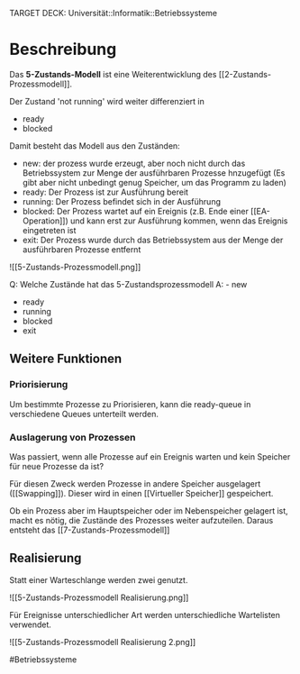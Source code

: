 TARGET DECK: Universität::Informatik::Betriebssysteme

# Beschreibung
Das **5-Zustands-Modell** ist eine Weiterentwicklung des [[2-Zustands-Prozessmodell]].

Der Zustand 'not running' wird weiter differenziert in
- ready
- blocked

Damit besteht das Modell aus den Zuständen:
- new: der prozess wurde erzeugt, aber noch nicht durch das Betriebssystem zur Menge der ausführbaren Prozesse hnzugefügt 
(Es gibt aber nicht unbedingt genug Speicher, um das Programm zu laden)
- ready: Der Prozess ist zur Ausführung bereit 
- running: Der Prozess befindet sich in der Ausführung
- blocked: Der Prozess wartet auf ein Ereignis (z.B. Ende einer [[EA-Operation]]) und kann erst zur Ausführung kommen, wenn das Ereignis eingetreten ist
- exit: Der Prozess wurde durch das Betriebssystem aus der Menge der ausführbaren Prozesse entfernt

![[5-Zustands-Prozessmodell.png]]

Q: Welche Zustände hat das 5-Zustandsprozessmodell
A: - new
- ready
- running
- blocked
- exit
<!--ID: 1643668655367-->



## Weitere Funktionen
### Priorisierung
Um bestimmte Prozesse zu Priorisieren, kann die ready-queue in verschiedene Queues unterteilt werden.

### Auslagerung von Prozessen
Was passiert, wenn alle Prozesse auf ein Ereignis warten und kein Speicher für neue Prozesse da ist?

Für diesen Zweck werden Prozesse in andere Speicher ausgelagert ([[Swapping]]). Dieser wird in einen [[Virtueller Speicher]] gespeichert.

Ob ein Prozess aber im Hauptspeicher oder im Nebenspeicher gelagert ist, macht es nötig, die Zustände des Prozesses weiter aufzuteilen. Daraus entsteht das [[7-Zustands-Prozessmodell]]

## Realisierung
Statt einer Warteschlange werden zwei genutzt.

![[5-Zustands-Prozessmodell Realisierung.png]]

Für Ereignisse unterschiedlicher Art werden unterschiedliche Wartelisten verwendet. 

![[5-Zustands-Prozessmodell Realisierung 2.png]]

#Betriebssysteme 